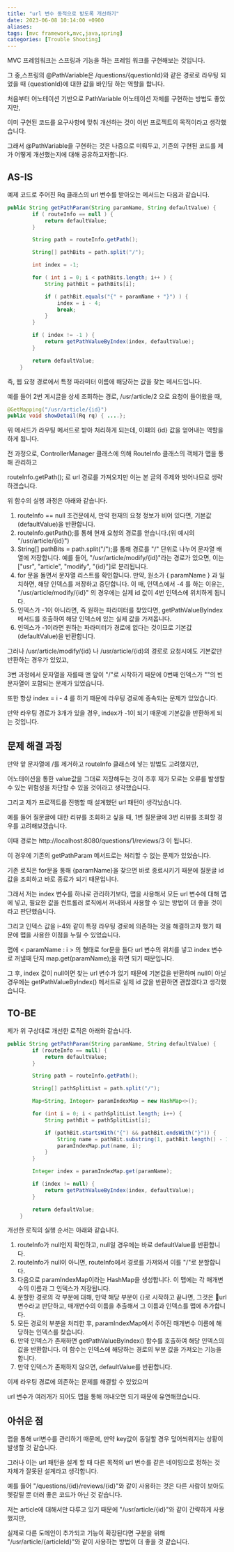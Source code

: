```yaml
---
title: "url 변수 동적으로 받도록 개선하기"
date: 2023-06-08 10:14:00 +0900
aliases: 
tags: [mvc framework,mvc,java,spring]
categories: [Trouble Shooting]
---
```


MVC 프레임워크는 스프링과 기능을 하는 프레임 워크를 구현해보는 것입니다.

그 중,스프링의 @PathVariable은 /questions/{questionId}와 같은 경로로 라우팅 되었을 때
{questionId}에 대한 값을 바인딩 하는 역할을 합니다.

처음부터 어노테이션 기반으로 PathVariable 어노테이션 자체를 구현하는 방법도 좋았지만,

이미 구현된 코드를 요구사항에 맞춰 개선하는 것이 이번 프로젝트의 목적이라고 생각했습니다.

그래서 @PathVariable을 구현하는 것은 나중으로 미뤄두고, 기존의 구현된 코드를 제가 어떻게 개선했는지에 대해 공유하고자합니다.

## **AS-IS**

예제 코드로 주어진 Rq 클래스의 url 변수를 받아오는 메서드는 다음과 같습니다.

```java
public String getPathParam(String paramName, String defaultValue) {
        if ( routeInfo == null ) {
            return defaultValue;
        }

        String path = routeInfo.getPath();

        String[] pathBits = path.split("/");

        int index = -1;

        for ( int i = 0; i < pathBits.length; i++ ) {
            String pathBit = pathBits[i];

            if ( pathBit.equals("{" + paramName + "}") ) {
                index = i - 4;
                break;
            }
        }

        if ( index != -1 ) {
            return getPathValueByIndex(index, defaultValue);
        }

        return defaultValue;
    }

```

즉, 웹 요청 경로에서 특정 파라미터 이름에 해당하는 값을 찾는 메서드입니다.

예를 들어 2번 게시글을 상세 조회하는 경로, /usr/article/2 으로 요청이 들어왔을 때,

```java
@GetMapping("/usr/article/{id}")
public void showDetail(Rq rq) { ....};
```
위 메서드가 라우팅 메서드로 받아 처리하게 되는데, 이떄의 {id} 값을 얻어내는 역할을 하게 됩니다.

전 과정으로, ControllerManager 클래스에 의해 RouteInfo 클래스의 객체가 맵을 통해 관리하고

routeInfo.getPath(); 로 url 경로를 가져오지만 이는 본 글의 주제와 벗어나므로 생략하겠습니다.

위 함수의 실행 과정은 아래와 같습니다.

1. routeInfo == null 조건문에서, 만약 현재의 요청 정보가 비어 있다면, 기본값(defaultValue)을 반환합니다. 
2. routeInfo.getPath();를 통해 현재 요청의 경로를 얻습니다.(위 예시의 "/usr/article/{id}")
3. String[] pathBits = path.split("/");를 통해 경로를 "/" 단위로 나누어 문자열 배열에 저장합니다. 예를 들어, "/usr/article/modify/{id}"라는 경로가 있으면, 이는 ["usr", "article", "modify", "{id}"]로 분리됩니다.
4. for 문을 돌면서 문자열 리스트를 확인합니다. 만약, 원소가 { paramName } 과 일치하면, 해당 인덱스를 저장하고 중단합니다. 이 때, 인덱스에서 -4 를 하는 이유는, "/usr/article/modify/{id}" 의 경우에는 실제 id 값이 4번 인덱스에 위치하게 됩니다.
5. 인덱스가 -1이 아니라면, 즉 원하는 파라미터를 찾았다면, getPathValueByIndex 메서드를 호출하여 해당 인덱스에 있는 실제 값을 가져옵니다.
6. 인덱스가 -1이라면 원하는 파라미터가 경로에 없다는 것이므로 기본값(defaultValue)을 반환합니다.

그러나 /usr/article/modify/{id} 나 /usr/article/{id}의 경로로 요청시에도 기본값만 반환하는 경우가 있었고,

3번 과정에서 문자열을 자를때 맨 앞이 "/"로 시작하기 때문에 0번째 인덱스가 ""의 빈 문자열이 포함되는 문제가 있었습니다.

또한 항상 index = i - 4 를 하기 때문에 라우팅 경로에 종속되는 문제가 있었습니다.

만약 라우팅 경로가 3개가 있을 경우, index가 -1이 되기 때문에 기본값을 반환하게 되는 것입니다.

 ## **문제 해결 과정**

만약 앞 문자열에 /를 제거하고 routeInfo 클래스에 넣는 방법도 고려했지만,

어노테이션을 통한 value값을 그대로 저장해두는 것이 추후 제가 모르는 오류를 발생할 수 있는 위험성을 차단할 수 있을 것이라고 생각했습니다.

그리고 제가 프로젝트를 진행할 때 설계했던 url 패턴이 생각났습니다.

예를 들어 질문글에 대한 리뷰를 조회하고 싶을 때, 1번 질문글에 3번 리뷰를 조회할 경우를 고려해보겠습니다.

이때 경로는 http://localhost:8080/questions/1/reviews/3 이 됩니다.

이 경우에 기존의 getPathParam 메서드로는 처리할 수 없는 문제가 있었습니다.

기존 로직은 for문을 통해 {paramName}을 찾으면 바로 종료시키기 때문에 질문글 id 값을 조회하고 바로 종료가 되기 때문입니다.

그래서 저는 index 변수를 하나로 관리하기보다, 맵을 사용해서 모든 url 변수에 대해 맵에 넣고, 필요한 값을 컨트롤러 로직에서 꺼내와서 사용할 수 있는 방법이 더 좋을 것이라고 판단했습니다.

그리고 인덱스 값을 i-4와 같이 특정 라우팅 경로에 의존하는 것을 해결하고자 했기 때문에 맵을 사용한 이점을 누릴 수 있었습니다.

맵에 < paramName : i > 의 형태로 for문을 돌다 url 변수의 위치를 넣고 index 변수로 꺼낼때 단지 map.get(paramName);을 하면 되기 때문입니다.

그 후, index 값이 null이면 찾는 url 변수가 없기 때문에 기본값을 반환하며 null이 아닐 경우에는 getPathValueByIndex() 메서드로 실제 id 값을 반환하면 괜찮겠다고 생각했습니다.

## **TO-BE**

제가 위 구상대로 개선한 로직은 아래와 같습니다.

```java
public String getPathParam(String paramName, String defaultValue) {
        if (routeInfo == null) {
            return defaultValue;
        }

        String path = routeInfo.getPath();

        String[] pathSplitList = path.split("/");

        Map<String, Integer> paramIndexMap = new HashMap<>();

        for (int i = 0; i < pathSplitList.length; i++) {
            String pathBit = pathSplitList[i];

            if (pathBit.startsWith("{") && pathBit.endsWith("}")) {
                String name = pathBit.substring(1, pathBit.length() - 1);
                paramIndexMap.put(name, i);
            }
        }

        Integer index = paramIndexMap.get(paramName);

        if (index != null) {
            return getPathValueByIndex(index, defaultValue);
        }

        return defaultValue;
    }
```

개선한 로직의 실행 순서는 아래와 같습니다.

1. routeInfo가 null인지 확인하고, null일 경우에는 바로 defaultValue를 반환합니다.
2. routeInfo가 null이 아니면, routeInfo에서 경로를 가져와서 이를 "/"로 분할합니다.
3. 다음으로 paramIndexMap이라는 HashMap을 생성합니다. 이 맵에는 각 매개변수의 이름과 그 인덱스가 저장됩니다.
4. 분할한 경로의 각 부분에 대해, 만약 해당 부분이 {}로 시작하고 끝나면, 그것은 url변수라고 판단하고, 매개변수의 이름을 추출해서 그 이름과 인덱스를 맵에 추가합니다.
5. 모든 경로의 부분을 처리한 후, paramIndexMap에서 주어진 매개변수 이름에 해당하는 인덱스를 찾습니다.
6. 만약 인덱스가 존재하면 getPathValueByIndex() 함수를 호출하여 해당 인덱스의 값을 반환합니다. 이 함수는 인덱스에 해당하는 경로의 부분 값을 가져오는 기능을 합니다.
7. 만약 인덱스가 존재하지 않으면, defaultValue를 반환합니다.

이제 라우팅 경로에 의존하는 문제를 해결할 수 있었으며

url 변수가 여러개가 되어도 맵을 통해 꺼내오면 되기 때문에 유연해졌습니다.

## **아쉬운 점**

맵을 통해 url변수를 관리하기 때문에, 만약 key값이 동일할 경우 덮어씌워지는 상황이 발생할 것 같습니다.

그러나 이는 url 패턴을 설계 할 때 다른 목적의 url 변수를 같은 네이밍으로 정하는 것 자체가 잘못된 설계라고 생각합니다.

예를 들어 "/questions/{id}/reviews/{id}"와 같이 사용하는 것은 다른 사람이 보아도 헷갈릴 뿐 더러 좋은 코드가 아닌 것 같습니다.

저는 article에 대해서만 다루고 있기 때문에 "/usr/article/{id}"와 같이 간략하게 사용했지만,

실제로 다른 도메인이 추가되고 기능이 확장된다면 구분을 위해 "/usr/article/{articleId}"와 같이 사용하는 방법이 더 좋을 것 같습니다.


